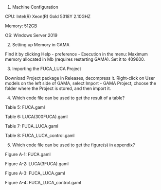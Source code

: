
1. Machine Configuration

CPU: Intel(R) Xeon(R) Gold 5318Y 2.10GHZ

Memory: 512GB

OS: Windows Server 2019

2. Setting up Memory in GAMA

Find it by clicking Help - preference - Execution in the menu: 
Maximum memory allocated in Mb (requires restarting GAMA).
Set it to 409600.

3. Importing the FUCA_LUCA Project

Download Project package in Releases, decompress it. Right-click on User models on the left side of GAMA, select Import - GAMA Project, choose the folder where the Project is stored, and then import it.

4. Which code file can be used to get the result of a table?

Table 5: FUCA.gaml

Table 6: LUCA(300FUCA).gaml

Table 7: FUCA_LUCA.gaml

Table 8: FUCA_LUCA_control.gaml

5. Which code file can be used to get the figure(s) in appendix?

Figure A-1: FUCA.gaml

Figure A-2: LUCA(3FUCA).gaml

Figure A-3: FUCA_LUCA.gaml

Figure A-4: FUCA_LUCA_control.gaml

